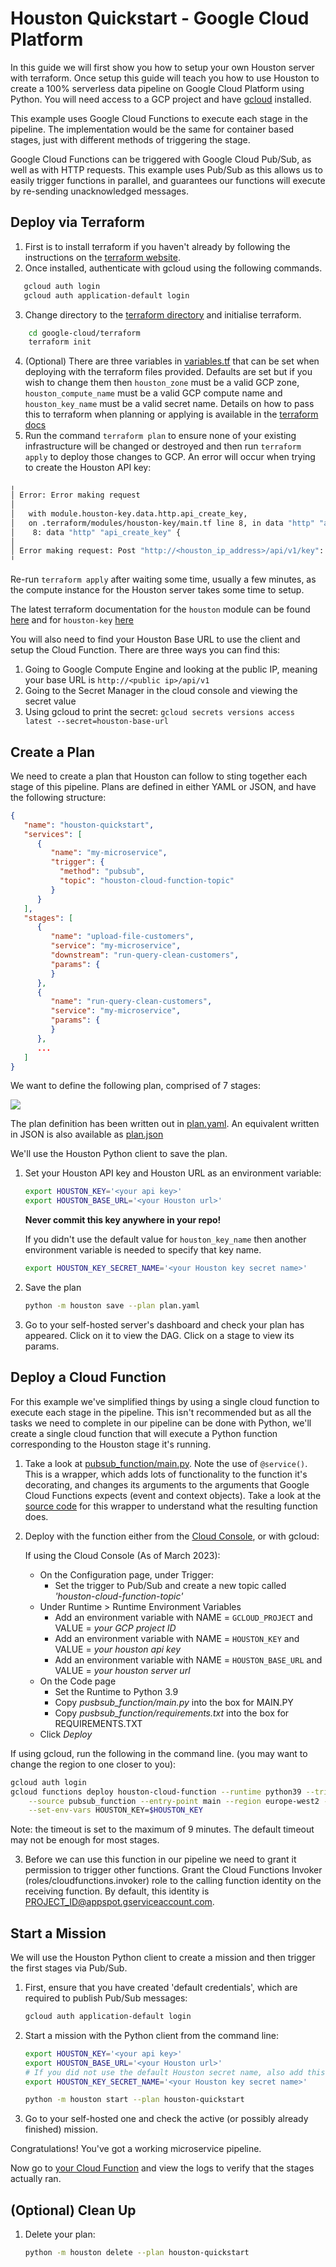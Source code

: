 
# Houston Quickstart - Google Cloud Platform
In this guide we will first show you how to setup your own Houston server with terraform. Once setup this guide will 
teach you how to use Houston to create a 100% serverless data pipeline on Google Cloud Platform using Python. You will 
need access to a GCP project and have [gcloud](https://cloud.google.com/sdk/install) installed.

This example uses Google Cloud Functions to execute each stage in the pipeline. The implementation would be the same for 
container based stages, just with different methods of triggering the stage.

Google Cloud Functions can be triggered with Google Cloud Pub/Sub, as well as with HTTP requests. This example uses 
Pub/Sub as this allows us to easily trigger functions in parallel, and guarantees our functions will execute by 
re-sending unacknowledged messages.

## Deploy via Terraform

1. First is to install terraform if you haven't already by following the instructions on the 
[terraform website](https://developer.hashicorp.com/terraform/tutorials/gcp-get-started/install-cli).
2. Once installed, authenticate with gcloud using the following commands.
```bash
   gcloud auth login
   gcloud auth application-default login
```
3. Change directory to the [terraform directory](./google-cloud/terraform) and initialise terraform.
```bash
    cd google-cloud/terraform
    terraform init
```
4. (Optional) There are three variables in [variables.tf](./google-cloud/terraform/variables.tf) that can be set when deploying 
with the terraform files provided. Defaults are set but if you wish to change them then `houston_zone` must be a valid 
GCP zone, `houston_compute_name` must be a valid GCP compute name and `houston_key_name` must be a valid secret name.
Details on how to pass this to terraform when planning or applying is available in the 
[terraform docs](https://developer.hashicorp.com/terraform/cli/commands/plan)
5. Run the command `terraform plan` to ensure none of your existing infrastructure will be changed or destroyed and then
run `terraform apply` to deploy those changes to GCP. An error will occur when trying to create the Houston API key:
```bash
╷
│ Error: Error making request
│ 
│   with module.houston-key.data.http.api_create_key,
│   on .terraform/modules/houston-key/main.tf line 8, in data "http" "api_create_key":
│    8: data "http" "api_create_key" {
│ 
│ Error making request: Post "http://<houston_ip_address>/api/v1/key": dial tcp <houston_ip_address>:80: connect: connection refused
╵
```
Re-run `terraform apply` after waiting some time, usually a few minutes, as the compute instance for the Houston server 
takes some time to setup. 

The latest terraform documentation for the `houston` module can be found 
[here](https://registry.terraform.io/modules/datasparq-ai/houston/google/latest) and for `houston-key` 
[here](https://registry.terraform.io/modules/datasparq-ai/houston-key/google/latest)

You will also need to find your Houston Base URL to use the client and setup the Cloud Function. There are three ways
you can find this:
1. Going to Google Compute Engine and looking at the public IP, meaning your base URL is `http://<public ip>/api/v1`
2. Going to the Secret Manager in the cloud console and viewing the secret value
3. Using gcloud to print the secret: `gcloud secrets versions access latest --secret=houston-base-url`

## Create a Plan

We need to create a plan that Houston can follow to sting together each stage of this pipeline. Plans are defined in 
either YAML or JSON, and have the following structure:

```json
{
   "name": "houston-quickstart",
   "services": [
      {
         "name": "my-microservice",
         "trigger": {
           "method": "pubsub",
           "topic": "houston-cloud-function-topic"
         }
      }
   ],
   "stages": [
      {
         "name": "upload-file-customers",
         "service": "my-microservice",
         "downstream": "run-query-clean-customers",
         "params": {
         }
      },
      {
         "name": "run-query-clean-customers",
         "service": "my-microservice",
         "params": {
         }
      },
      ...
   ]
}
```

We want to define the following plan, comprised of 7 stages:

![](./plan.png)

The plan definition has been written out in [plan.yaml](plan.yaml). An equivalent written in JSON is also available as [plan.json](plan.json)

We'll use the Houston Python client to save the plan.

1. Set your Houston API key and Houston URL as an environment variable:  
   ```bash
   export HOUSTON_KEY='<your api key>'
   export HOUSTON_BASE_URL='<your Houston url>'
   ```
   **Never commit this key anywhere in your repo!**
   
    If you didn't use the default value for `houston_key_name` then another environment variable is needed to specify 
that key name.
    ```bash
    export HOUSTON_KEY_SECRET_NAME='<your Houston key secret name>'
    ```

2. Save the plan
   ```bash
   python -m houston save --plan plan.yaml
   ```

3. Go to your self-hosted server's dashboard and check your plan has appeared. Click on it to view the DAG. Click on a 
stage to view its params. 

## Deploy a Cloud Function

For this example we've simplified things by using a single cloud function to execute each stage in the pipeline. This 
isn't recommended but as all the tasks we need to complete in our pipeline can be done with Python, we'll create a 
single cloud function that will execute a Python function corresponding to the Houston stage it's running.

1. Take a look at [pubsub_function/main.py](pubsub_function/main.py). Note the use of `@service()`. 
   This is a wrapper, which adds lots of functionality to the function it's decorating, and changes its arguments 
   to the arguments that Google Cloud Functions expects (event and context objects).
   Take a look at the [source code](https://github.com/datasparq-intelligent-products/houston-python/blob/feature/cloud-function-wrapper/houston/gcp/cloud_function.py) 
   for this wrapper to understand what the resulting function does.  

2. Deploy with the function either from the [Cloud Console](https://console.cloud.google.com/functions), or with gcloud:

   If using the Cloud Console (As of March 2023):
     - On the Configuration page, under Trigger:
       - Set the trigger to Pub/Sub and create a new topic called _'houston-cloud-function-topic'_
     - Under Runtime > Runtime Environment Variables
       - Add an environment variable with NAME = `GCLOUD_PROJECT` and VALUE = _your GCP project ID_
       - Add an environment variable with NAME = `HOUSTON_KEY` and VALUE = _your houston api key_
       - Add an environment variable with NAME = `HOUSTON_BASE_URL` and VALUE = _your houston server url_
     - On the Code page
       - Set the Runtime to Python 3.9
       - Copy _pusbsub_function/main.py_ into the box for MAIN.PY  
       - Copy _pusbsub_function/requirements.txt_ into the box for REQUIREMENTS.TXT
     - Click _Deploy_

If using gcloud, run the following in the command line. (you may want to change the region to one closer to you):

   ```bash
   gcloud auth login
   gcloud functions deploy houston-cloud-function --runtime python39 --trigger-topic houston-cloud-function-topic \
       --source pubsub_function --entry-point main --region europe-west2 --timeout 540 \
       --set-env-vars HOUSTON_KEY=$HOUSTON_KEY
   ```
   Note: the timeout is set to the maximum of 9 minutes. The default timeout may not be enough for most stages. 

3. Before we can use this function in our pipeline we need to grant it permission to trigger other functions. Grant the Cloud Functions Invoker (roles/cloudfunctions.invoker) role to the calling function identity on the receiving function. By default, this identity is PROJECT_ID@appspot.gserviceaccount.com.

## Start a Mission

We will use the Houston Python client to create a mission and then trigger the first stages via Pub/Sub.

1. First, ensure that you have created 'default credentials', which are required to publish Pub/Sub messages:
   ```bash
   gcloud auth application-default login
   ```

2. Start a mission with the Python client from the command line: 
   ```bash
   export HOUSTON_KEY='<your api key>'
   export HOUSTON_BASE_URL='<your Houston url>'
   # If you did not use the default Houston secret name, also add this environment variable:
   export HOUSTON_KEY_SECRET_NAME='<your Houston key secret name>'
   
   python -m houston start --plan houston-quickstart
   ```

3. Go to your self-hosted one and check the active (or possibly already finished) mission.

Congratulations! You've got a working microservice pipeline. 

Now go to [your Cloud Function](https://console.cloud.google.com/functions/list) and view the logs to verify that the 
stages actually ran.

## (Optional) Clean Up

1. Delete your plan:
   ```bash
   python -m houston delete --plan houston-quickstart
   ```
